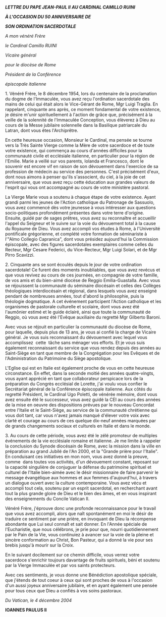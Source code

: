 ***LETTRE DU PAPE JEAN-PAUL II*** ***AU CARDINAL CAMILLO RUINI***

***À L'OCCASION DU 50 ANNIVERSAIRE DE***

***SON ORDINATION SACERDOTALE***

*A mon vénéré Frère*

*le Cardinal Camillo RUINI*

*Vicaire général*

*pour le diocèse de Rome*

*Président de la Conférence*

*épiscopale italienne*

1. Vénéré Frère, le 8 décembre 1954, lors du centenaire de la proclamation du dogme de l'Immaculée, vous avez reçu l'ordination sacerdotale des mains de celui qui était alors le Vice-Gérant de Rome, Mgr Luigi Traglia. En rappelant, cinquante ans après, ce moment fondamental de votre existence, je désire m'unir spirituellement à l'action de grâce que, précisément à la veille de la solennité de l'Immaculée Conception, vous élèverez à Dieu au cours de la Messe jubilaire solennelle dans la Basilique patriarcale du Latran, dont vous êtes l'Archiprêtre.

En cette heureuse occasion, Monsieur le Cardinal, ma pensée se tourne vers la Très Sainte Vierge comme la Mère de votre sacerdoce et de toute votre existence, qui commença au cours d'années difficiles pour la communauté civile et ecclésiale italienne, en particulier pour la région de l'Emilie. Marie a veillé sur vos parents, Iolanda et Francesco, dont le souvenir est encore vif en raison de son dévouement dans l'exercice de sa profession de médecin au service des personnes. C'est précisément d'eux, dont nous aimons à penser qu'ils s'associent, du ciel, à la joie de cet anniversaire, que vous avez reçu cette éducation aux grandes valeurs de l'esprit qui vous ont accompagné au cours de votre ministère pastoral.

La Vierge Marie vous a soutenu à chaque étape de votre existence. Ayant grandi parmi les jeunes de l'Action catholique du Patronage de Sassuolo, vous avez commencé dès votre jeunesse à vous intéresser aux questions socio-politiques profondément présentes dans votre terre d'origine. Ensuite, guidé par de sages prêtres, vous avez su reconnaître et accueillir l'appel du Seigneur et le suivre sur la voie du dévouement total à la cause du Royaume de Dieu. Vous avez accompli vos études à Rome, à l'Université pontificale grégorienne, et complété votre formation de séminariste à l'"Almo Collegio Capranica", dont vous présidez aujourd'hui la Commission épiscopale, avec des figures sacerdotales exemplaires comme celles du Recteur, Mgr Cesare Federici, du Vice-Recteur, Mgr Luigi Solari, et de Mgr Pirro Scavizzi.

2. Cinquante ans se sont écoulés depuis le jour de votre ordination sacerdotale! Ce furent des moments inoubliables, que vous avez revécus et que vous revivez au cours de ces journées, en compagnie de votre famille, de vos amis et du bien-aimé diocèse de Reggio Emilia-Guastalla. Avec vous se réjouissent la communauté du séminaire diocésain et celles des Collèges théologiques interdiocésain et régional, dans lesquels vous avez enseigné pendant de nombreuses années, tout d'abord la philosophie, puis la théologie dogmatique. A cet événement participent l'Action catholique et les organismes de pastorale culturelle et scolaire, dont vous avez été l'aumônier estimé et le guide éclairé, ainsi que toute la communauté de Reggio, où vous avez été l'Evêque auxiliaire du regretté Mgr Gilberto Baroni.

Avec vous se réjouit en particulier la communauté du diocèse de Rome, pour laquelle, depuis plus de 13 ans, je vous ai confié la charge de Vicaire général. Je vous suis reconnaissant du dévouement avec lequel vous accomplissez  cette  tâche sans ménager vos efforts. Et je vous suis également reconnaissant du service que vous rendez depuis des années au Saint-Siège en tant que membre de la Congrégation pour les Evêques et de l'Administration du Patrimoine du Siège apostolique.

L'Eglise qui est en Italie est également proche de vous en cette heureuse circonstance. En effet, dans la seconde moitié des années quatre-vingts, vous ayant apprécié en tant que collaborateur perspicace lors de la préparation du Congrès ecclésial de Lorette, j'ai voulu vous confier le Secrétariat général de la Conférence épiscopale italienne. Aux côtés du regretté Président, le Cardinal Ugo Poletti, de vénérée mémoire, dont vous avez ensuite été le successeur, vous avez guidé la CEI au cours des années de la mise en oeuvre des dispositions prévues par le nouveau Concordat entre l'Italie et le Saint-Siège, au service de la communauté chrétienne qui vous doit tant, car vous n'avez jamais manqué d'élever votre voix avec clarté et courage au cours de ces quelque dix-neuf années marquées par de grands changements sociaux et culturels en Italie et dans le monde.

3. Au cours de cette période, vous avez été le zélé promoteur de multiples événements de la vie ecclésiale romaine et italienne. Je me limite à rappeler la conclusion du Synode diocésain de Rome, avec la mission dans la ville en préparation au grand Jubilé de l'An 2000, et la "Grande prière pour l'Italie". En conduisant ces initiatives en mon nom, vous avez donné la preuve, comme  dans toutes vos activités, d'un dévouement constant, reposant sur la capacité singulière de conjuguer la défense du patrimoine spirituel et culturel de l'Italie bien-aimée avec le désir missionnaire de faire parvenir le message évangélique aux hommes et aux femmes d'aujourd'hui, à travers un dialogue ouvert avec la culture contemporaine. Vous avez vécu et accompli tout cela, soutenu par un esprit sacerdotal, en recherchant avant tout la plus grande gloire de Dieu et le bien des âmes, et en vous inspirant des enseignements du Concile Vatican II.

Vénéré Frère, j'éprouve donc une profonde reconnaissance pour le travail que vous avez accompli, alors que naît spontanément en moi le désir de traduire ce sentiment par une prière, en invoquant de Dieu la récompense abondante que Lui seul connaît et sait donner. En l'Année spéciale de l'Eucharistie, que nous célébrons, je prie pour que, nourri quotidiennement par le Pain de la Vie, vous continuiez à avancer sur la voie de la pleine et sincère conformation au Christ, Bon Pasteur, qui a donné la vie pour ses brebis jusqu'à mourir sur la Croix.

En le suivant docilement sur ce chemin difficile, vous verrez votre sacerdoce s'enrichir toujours davantage de fruits spirituels, béni et soutenu par la Vierge Immaculée et par vos saints protecteurs.

Avec ces sentiments, je vous donne une Bénédiction apostolique spéciale, que j'étends de tout coeur à ceux qui sont proches de vous à l'occasion d'un aussi joyeux anniversaire jubilaire, et en ayant également une pensée pour tous ceux que Dieu a confiés à vos soins pastoraux.

*Du Vatican, le 4 décembre 2004*

**IOANNES PAULUS II**